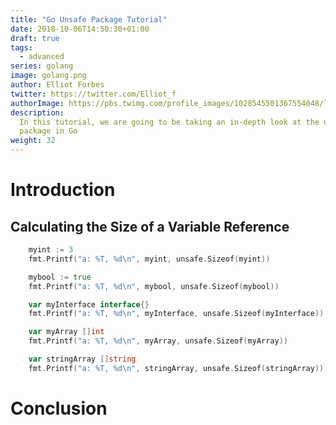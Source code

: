 ```yaml
---
title: "Go Unsafe Package Tutorial"
date: 2018-10-06T14:50:30+01:00
draft: true
tags:
  - advanced
series: golang
image: golang.png
author: Elliot Forbes
twitter: https://twitter.com/Elliot_f
authorImage: https://pbs.twimg.com/profile_images/1028545501367554048/lzr43cQv_400x400.jpg
description:
  In this tutorial, we are going to be taking an in-depth look at the unsafe
  package in Go
weight: 32
---
```


# Introduction

## Calculating the Size of a Variable Reference

```go
	myint := 3
	fmt.Printf("a: %T, %d\n", myint, unsafe.Sizeof(myint))

	mybool := true
	fmt.Printf("a: %T, %d\n", mybool, unsafe.Sizeof(mybool))

	var myInterface interface{}
	fmt.Printf("a: %T, %d\n", myInterface, unsafe.Sizeof(myInterface))

	var myArray []int
	fmt.Printf("a: %T, %d\n", myArray, unsafe.Sizeof(myArray))

	var stringArray []string
	fmt.Printf("a: %T, %d\n", stringArray, unsafe.Sizeof(stringArray))
```

# Conclusion
